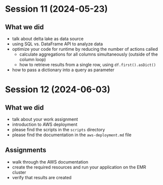 # Session 11 (2024-05-23)

## What we did

- talk about delta lake as data source
- using SQL vs. DataFrame API to analyze data
- optimize your code for runtime by reducing the number of actions called
  - calculate aggregations for all columns simultaneously (outside of the column loop)
  - how to retrieve results from a single row, using `df.first().asDict()`
- how to pass a dictionary into a query as parameter

# Session 12 (2024-06-03)

## What we did

- talk about your work assignment
- introduction to AWS deployment
- please find the scripts in the `scripts` directory
- please find the documentation in the `aws-deployment.md` file

## Assignments

- walk through the AWS documentation
- create the required resources and run your application on the EMR cluster
- verify that results are created 